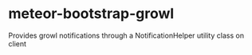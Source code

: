 meteor-bootstrap-growl
======================

Provides growl notifications through a NotificationHelper utility class on client
